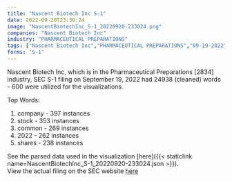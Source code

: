 ```yaml
---
title: "Nascent Biotech Inc S-1"
date: 2022-09-20T23:30:24
image: "NascentBiotechInc_S-1_20220920-233024.png"
companies: "Nascent Biotech Inc"
industry: "PHARMACEUTICAL PREPARATIONS"
tags: ["Nascent Biotech Inc","PHARMACEUTICAL PREPARATIONS","09-19-2022","S-1"]
forms: "S-1"
---
```

Nascent Biotech Inc, which is in the Pharmaceutical Preparations [2834] industry, SEC S-1 filing on September 19, 2022 had 24938 (cleaned) words - 600 were utilized for the visualizations.

Top Words:
1. company - 397 instances
2. stock - 353 instances
3. common - 269 instances
4. 2022 - 262 instances
5. shares - 238 instances


See the parsed data used in the visualization [here]({{< staticlink name=NascentBiotechInc_S-1_20220920-233024.json >}}).  
View the actual filing on the SEC website [here](https://www.sec.gov/Archives/edgar/data/1622057/0001477932-22-007021.txt)